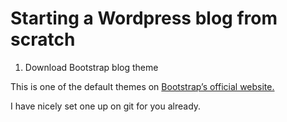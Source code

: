 # Starting a Wordpress blog from scratch

1. Download Bootstrap blog theme

This is one of the default themes on [Bootstrap’s official website.](http://getbootstrap.com/examples/blog/ "Bootstrap’s official website") 

I have nicely set one up on git for you already.
